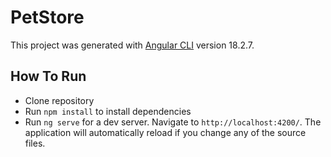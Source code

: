 # PetStore

This project was generated with [Angular CLI](https://github.com/angular/angular-cli) version 18.2.7.

## How To Run

* Clone repository
* Run `npm install` to install dependencies
* Run `ng serve` for a dev server. Navigate to `http://localhost:4200/`. The application will automatically reload if you change any of the source files.
